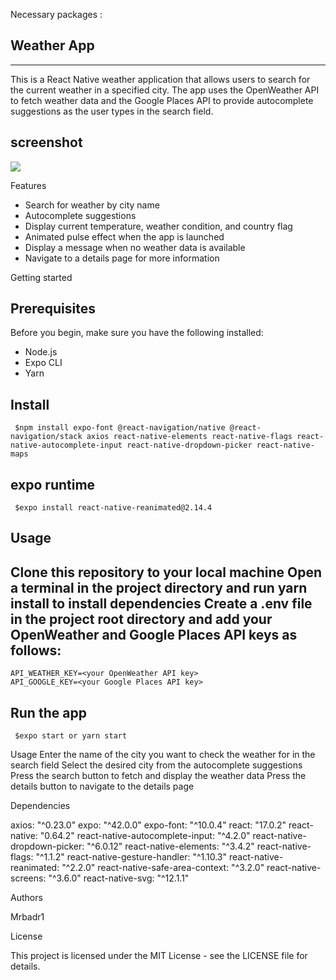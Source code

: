 Necessary packages :

  ## Weather App
  -------------------

This is a React Native weather application that allows users to search for the current weather in a specified city. The app uses the OpenWeather API to fetch weather data and the Google Places API to provide autocomplete suggestions as the user types in the search field.

## screenshot 

![](https://media4.giphy.com/media/v1.Y2lkPTc5MGI3NjExY2RhNzcwZWU0YWEwNmY5ZGQwZGQwMDE2ZDg0ZWYxNGQ4MjI5ODQ5ZSZlcD12MV9pbnRlcm5hbF9naWZzX2dpZklkJmN0PWc/6S4gq5Zkwi5cTZBOfl/giphy.gif)

Features

- Search for weather by city name
- Autocomplete suggestions
- Display current temperature, weather condition, and country flag
- Animated pulse effect when the app is launched
- Display a message when no weather data is available
- Navigate to a details page for more information

Getting started

## Prerequisites

Before you begin, make sure you have the following installed:

- Node.js
- Expo CLI
- Yarn

## Install
     $npm install expo-font @react-navigation/native @react-navigation/stack axios react-native-elements react-native-flags react-native-autocomplete-input react-native-dropdown-picker react-native-maps
     
## expo runtime
     
     $expo install react-native-reanimated@2.14.4

## Usage
Clone this repository to your local machine
Open a terminal in the project directory and run yarn install to install dependencies
Create a .env file in the project root directory and add your OpenWeather and Google Places API keys as follows:
----------------------------
    API_WEATHER_KEY=<your OpenWeather API key>  
    API_GOOGLE_KEY=<your Google Places API key>
  
## Run the app
  
     $expo start or yarn start
  
Usage
Enter the name of the city you want to check the weather for in the search field
Select the desired city from the autocomplete suggestions
Press the search button to fetch and display the weather data
Press the details button to navigate to the details page
  
Dependencies
  
axios: "^0.23.0"
expo: "^42.0.0"
expo-font: "^10.0.4"
react: "17.0.2"
react-native: "0.64.2"
react-native-autocomplete-input: "^4.2.0"
react-native-dropdown-picker: "^6.0.12"
react-native-elements: "^3.4.2"
react-native-flags: "^1.1.2"
react-native-gesture-handler: "^1.10.3"
react-native-reanimated: "^2.2.0"
react-native-safe-area-context: "^3.2.0"
react-native-screens: "^3.6.0"
react-native-svg: "^12.1.1"
  
Authors
  
Mrbadr1
  
License
  
This project is licensed under the MIT License - see the LICENSE file for details.

